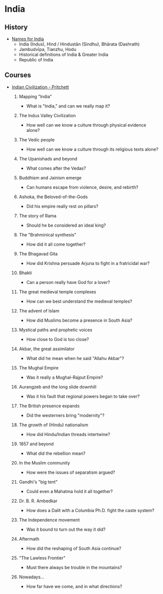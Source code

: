 
# India

## History

* [Names for India](https://en.wikipedia.org/wiki/Names_for_India)
    * India (Indus), Hind / Hindustān (Sindhu), Bhārata (Dashrath)
    * Jambudvīpa, Tianzhu, Hodu
    * Historical definitions of India & Greater India
    * Republic of India

## Courses

* [Indian Civilization - Pritchett](http://www.columbia.edu/itc/mealac/pritchett/00fwp/indciv_course.html#texts)

    1. Mapping "India"
        - What is "India," and can we really map it?

    2. The Indus Valley Civilization
        - How well can we know a culture through physical evidence alone?

    3. The Vedic people
        - How well can we know a culture through its religious texts alone?

    4. The Upanishads and beyond
        - What comes after the Vedas?

    5. Buddhism and Jainism emerge
        - Can humans escape from violence, desire, and rebirth?

    6. Ashoka, the Beloved-of-the-Gods
        - Did his empire really rest on pillars?

    7. The story of Rama
        - Should he be considered an ideal king?

    8. The "Brahminical synthesis"
        - How did it all come together?

    9. The Bhagavad Gita
        - How did Krishna persuade Arjuna to fight in a fratricidal war?

    10. Bhakti
        - Can a person really have God for a lover?

    11. The great medieval temple complexes
        - How can we best understand the medieval temples?

    12. The advent of Islam
        - How did Muslims become a presence in South Asia?

    13. Mystical paths and prophetic voices
        - How close to God is too close?

    14. Akbar, the great assimilator
        - What did he mean when he said "Allahu Akbar"?

    15. The Mughal Empire
        - Was it really a Mughal-Rajput Empire?

    16. Aurangzeb and the long slide downhill
        - Was it his fault that regional powers began to take over?

    17. The British presence expands
        - Did the westerners bring "modernity"?

    18. The growth of (Hindu) nationalism
        - How did Hindu/Indian threads intertwine?

    19. 1857 and beyond
        - What did the rebellion mean?

    20. In the Muslim community
        - How were the issues of separatism argued?

    21. Gandhi's "big tent"
        - Could even a Mahatma hold it all together?

    22. Dr. B. R. Ambedkar
        - How does a Dalit with a Columbia Ph.D. fight the caste system?

    23. The Independence movement
        - Was it bound to turn out the way it did?

    24. Aftermath
        - How did the reshaping of South Asia continue?

    25. "The Lawless Frontier"
        - Must there always be trouble in the mountains?

    26. Nowadays...
        - How far have we come, and in what directions?
